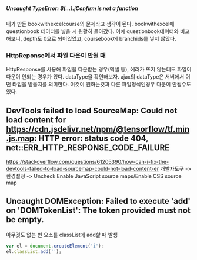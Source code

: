 ##### Uncaught TypeError: $(...).jConfirm is not a function

내가 만든 bookwithexcelcourse의 문제라고 생각이 된다.
bookwithexcel에 questionbook 데이터를 넣을 시 원활히 돌아갔다.
이에 questionbook데이터와 비교해보니, depth도 0으로 되어있었고, coursebook에 branchids를 넣지 않았다.


### HttpReponse에서 파일 다운이 안될 때

HttpResponse를 사용해 파일을 다운받는 경우(엑셀 등), 에러가 뜨지 않는데도 파일이 다운이 안되는 경우가 있다.
dataType을 확인해보자.
ajax의 dataType은 서버에서 어떤 타입을 받을지를 의미한다. 이것이 원하는것과 다른 파일형식인경우 다운이 안될수도 있다.   


## DevTools failed to load SourceMap: Could not load content for https://cdn.jsdelivr.net/npm/@tensorflow/tf.min.js.map: HTTP error: status code 404, net::ERR_HTTP_RESPONSE_CODE_FAILURE

https://stackoverflow.com/questions/61205390/how-can-i-fix-the-devtools-failed-to-load-sourcemap-could-not-load-content-er
개발자도구 -> 환경설정 -> Uncheck Enable JavaScript source maps/Enable CSS source map


## Uncaught DOMException: Failed to execute 'add' on 'DOMTokenList': The token provided must not be empty.
아무것도 없는 빈 요소를 classList에 add할 때 발생
```js
var el = document.createElement('i');
el.classList.add('');
```
